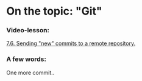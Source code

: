# On the topic: "Git"

### Video-lesson:

[7.6. Sending "new" commits to a remote repository.](https://app.purpleschool.ru/courses/22/sections/328/lessons/2516)

### A few words:

One more commit..
